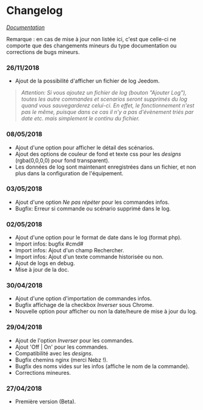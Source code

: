 

# Changelog

*[Documentation](index.md)*

Remarque : en cas de mise à jour non listée ici, c'est que celle-ci ne comporte que des changements mineurs du type documentation ou corrections de bugs mineurs.

### 26/11/2018
  - Ajout de la possibilité d'afficher un fichier de log Jeedom.
>   *Attention: Si vous ajoutez un fichier de log (bouton "Ajouter Log"), toutes les autre commandes et scenarios seront  supprimés du log quand vous sauvegarderez celui-ci. En effet, le fonctionnement n'est pas le même, puisque dans ce cas il  n'y a pas d'évènement triés par date etc. mais simplement le continu du fichier.*

### 08/05/2018

  - Ajout d'une option pour afficher le détail des scénarios.
  - Ajout des options de couleur de fond et texte css pour les *designs* (rgba(0,0,0,0) pour fond transparent).
  - Les données de log sont maintenant enregistrées dans un fichier, et non plus dans la configuration de l'équipement.

### 03/05/2018

  - Ajout d'une option *Ne pas répéter* pour les commandes infos.
  - Bugfix: Erreur si commande ou scénario supprimé dans le log.

### 02/05/2018

  - Ajout d'une option pour le format de date dans le log (format php).
  - Import infos: bugfix #cmd#
  - Import infos: Ajout d'un champ Rechercher.
  - Import infos: Ajout d'un texte commande historisée ou non.
  - Ajout de logs en debug.
  - Mise à jour de la doc.

### 30/04/2018

- Ajout d'une option d'importation de commandes infos.
- Bugfix affichage de la checkbox *Inverser* sous Chrome.
- Nouvelle option pour afficher ou non la date/heure de mise à jour du log.

### 29/04/2018

- Ajout de l'option *Inverser* pour les commandes.
- Ajout 'Off | On' pour les commandes.
- Compatibilité avec les *designs*.
- Bugfix chemins nginx (merci Nebz !).
- Bugfix des noms vides sur les infos (affiche le nom de la commande).
- Corrections mineures.

### 27/04/2018

- Première version (Beta).

